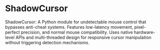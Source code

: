 # ShadowCursor
ShadowCursor: A Python module for undetectable mouse control that bypasses anti-cheat systems. Features low-latency movement, pixel-perfect precision, and normal mouse compatibility. Uses native hardware-level APIs and multi-threaded design for responsive cursor manipulation without triggering detection mechanisms.
